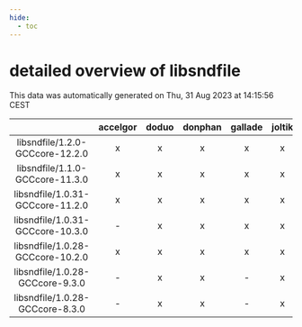 ```yaml
---
hide:
  - toc
---
```


detailed overview of libsndfile
===============================


This data was automatically generated on Thu, 31 Aug 2023 at 14:15:56 CEST  

| |accelgor|doduo|donphan|gallade|joltik|skitty|swalot|victini|
| :---: | :---: | :---: | :---: | :---: | :---: | :---: | :---: | :---: |
|libsndfile/1.2.0-GCCcore-12.2.0|x|x|x|x|x|x|x|x|
|libsndfile/1.1.0-GCCcore-11.3.0|x|x|x|x|x|x|x|x|
|libsndfile/1.0.31-GCCcore-11.2.0|x|x|x|x|x|x|x|x|
|libsndfile/1.0.31-GCCcore-10.3.0|-|x|x|x|x|x|x|x|
|libsndfile/1.0.28-GCCcore-10.2.0|x|x|x|x|x|x|x|x|
|libsndfile/1.0.28-GCCcore-9.3.0|-|x|x|-|x|x|x|x|
|libsndfile/1.0.28-GCCcore-8.3.0|-|x|x|-|x|x|x|x|
